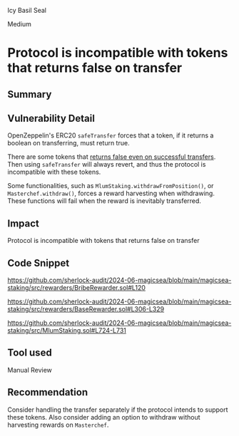 Icy Basil Seal

Medium

# Protocol is incompatible with tokens that returns false on transfer

## Summary

## Vulnerability Detail

OpenZeppelin's ERC20 `safeTransfer` forces that a token, if it returns a boolean on transferring, must return true. 

There are some tokens that [returns false even on successful transfers](https://github.com/d-xo/weird-erc20?tab=readme-ov-file#missing-return-values). Then using `safeTransfer` will always revert, and thus the protocol is incompatible with these tokens.

Some functionalities, such as `MlumStaking.withdrawFromPosition()`, or `Masterchef.withdraw()`, forces a reward harvesting when withdrawing. These functions will fail when the reward is inevitably transferred.

## Impact

Protocol is incompatible with tokens that returns false on transfer

## Code Snippet

https://github.com/sherlock-audit/2024-06-magicsea/blob/main/magicsea-staking/src/rewarders/BribeRewarder.sol#L120

https://github.com/sherlock-audit/2024-06-magicsea/blob/main/magicsea-staking/src/rewarders/BaseRewarder.sol#L306-L329

https://github.com/sherlock-audit/2024-06-magicsea/blob/main/magicsea-staking/src/MlumStaking.sol#L724-L731

## Tool used

Manual Review

## Recommendation

Consider handling the transfer separately if the protocol intends to support these tokens. Also consider adding an option to withdraw without harvesting rewards on `Masterchef`.
